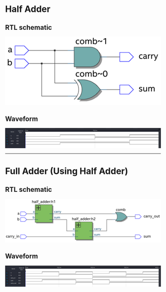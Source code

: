 # Half Adder

## RTL schematic

![image-20220227152236150](README.assets/image-20220227152236150.png)

## Waveform

![image-20220227152244683](README.assets/image-20220227152244683.png)

---

# Full Adder (Using Half Adder)

## RTL schematic

![image-20220227152251293](README.assets/image-20220227152251293.png)

## Waveform

![image-20220227152259136](README.assets/image-20220227152259136.png)

